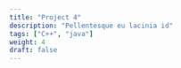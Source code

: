 ```yaml
---
title: "Project 4"
description: "Pellentesque eu lacinia id"
tags: ["C++", "java"]
weight: 4
draft: false
---
```

